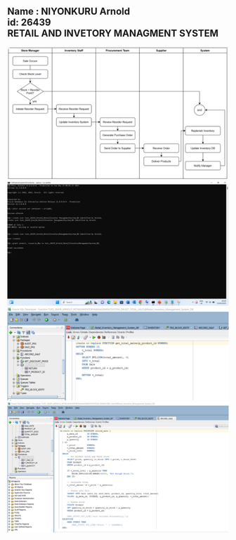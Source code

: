 Name : NIYONKURU Arnold  
id: 26439  
RETAIL AND INVETORY MANAGMENT SYSTEM
---
![image](https://github.com/niyonkuruarnold/Tue_26439_Retail_Inventor-Management_DB/blob/main/swimlane.png?raw=true)
![image](https://github.com/niyonkuruarnold/Tue_26439_Retail_Inventor-Management_DB/blob/main/database.png?raw=true)
![image](https://github.com/niyonkuruarnold/Tue_26439_Retail_Inventor-Management_DB/blob/main/function.png?raw=true)
![image](https://github.com/niyonkuruarnold/Tue_26439_Retail_Inventor-Management_DB/blob/main/procedure.png?raw=true)

